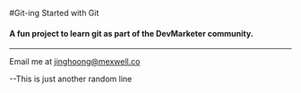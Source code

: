 #Git-ing Started with Git

#### A fun project to learn git as part of the **DevMarketer** community.

---

Email me at [jinghoong@mexwell.co](Mailto:jinghoong@mexwell.com)

--This is just another random line